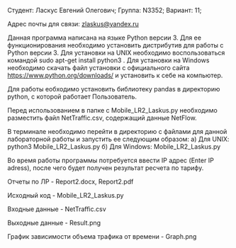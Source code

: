 Студент: Ласкус Евгений Олегович; Группа: N3352; Вариант: 11;

Адрес почты для связи: zlaskus@yandex.ru

Данная программа написана на языке Python версии 3. Для ее функционирования необходимо установить дистрибутив для работы с Python версии 3. Для установки на UNIX необходимо воспользоваться командой sudo apt-get install python3 . Для установки на Windows необходимо скачать файл установки с официального сайта https://www.python.org/downloads/ и установить к себе на компьютер.

Для работы еобходимо установить библиотеку pandas в директорию python, с которой работает Пользователь.

Перед использованием в папке с Mobile_LR2_Laskus.py необходимо разместить файл NetTraffic.csv, содержащий данные NetFlow.

В терминале необходимо перейти в директорию с файлами для данной лабораторной работы и запустить ее следующим образом: а) Для UNIX: python3 Mobile_LR2_Laskus.py б) Для Windows: Mobile_LR2_Laskus.py

Во время работы программы потребуется ввести IP адрес (Enter IP adress), после чего будет получен результат ресчета по тарифу.

Отчеты по ЛР - Report2.docx, Report2.pdf

Исходный код - Mobile_LR2_Laskus.py

Входные данные - NetTraffic.csv

Выходные данные - Result.png

График зависимости объема трафика от времени - Graph.png
